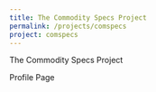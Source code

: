 ```yaml
---
title: The Commodity Specs Project
permalink: /projects/comspecs
project: comspecs
---
```


The Commodity Specs Project

Profile Page
